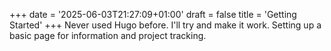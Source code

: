 +++
date = '2025-06-03T21:27:09+01:00'
draft = false
title = 'Getting Started'
+++
Never used Hugo before. I'll try and make it work. Setting up a basic page for information and project tracking.
